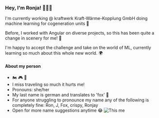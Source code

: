 
<!--
**ronjafuchs/ronjafuchs** is a ✨ _special_ ✨ repository because its `README.md` (this file) appears on your GitHub profile.

Here are some ideas to get you started:

- 🔭 I’m currently working on ...
- 🌱 I’m currently learning ...
- 👯 I’m looking to collaborate on ...
- 🤔 I’m looking for help with ...
- 💬 Ask me about ...
- 📫 How to reach me: ...
- 😄 Pronouns: ...
- ⚡ Fun fact: ...
-->

### Hey, I'm Ronja! 🙋🏻‍♀️

I'm currently working @ kraftwerk Kraft-Wärme-Kopplung GmbH doing machine learning for cogeneration units 🧡 

Before, I worked with Angular on diverse projects, so this has been quite a change in scenery for me! 🌅 

I'm happy to accept the challenge and take on the world of ML, currently learning so much about this whole new world. 🌍


#### About my person 

- 🏍 🎮 🥊
- I miss traveling so much it hurts me! 
- Pronouns: she/her
- My last name is german and translates to 'fox' 🦊
- For anyone struggling to pronounce my name any of the following is completely fine: Ron, J, Fox, crispy, Ronjay 
- Open for more name suggestions anytime 😂
![This me](https://media.giphy.com/media/QxE3vw3DVntMQ/giphy.gif?cid=ecf05e47ge18qxykgh0qvn3cyqf8gkwqtgfi4n2kdv5vs6ll&rid=giphy.gif)
